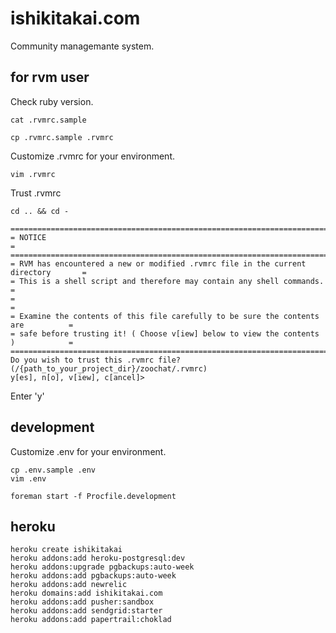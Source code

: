 # ishikitakai.com

Community managemante system.

## for rvm user

Check ruby version.

```
cat .rvmrc.sample
```

```
cp .rvmrc.sample .rvmrc
```

Customize .rvmrc for your environment.

```
vim .rvmrc
```

Trust .rvmrc

```
cd .. && cd -
```

```
====================================================================================
= NOTICE                                                                           =
====================================================================================
= RVM has encountered a new or modified .rvmrc file in the current directory       =
= This is a shell script and therefore may contain any shell commands.             =
=                                                                                  =
= Examine the contents of this file carefully to be sure the contents are          =
= safe before trusting it! ( Choose v[iew] below to view the contents )            =
====================================================================================
Do you wish to trust this .rvmrc file? (/{path_to_your_project_dir}/zoochat/.rvmrc)
y[es], n[o], v[iew], c[ancel]> 
```

Enter 'y'

## development

Customize .env for your environment.

```
cp .env.sample .env
vim .env
```

```
foreman start -f Procfile.development
```

## heroku

```
heroku create ishikitakai
heroku addons:add heroku-postgresql:dev
heroku addons:upgrade pgbackups:auto-week
heroku addons:add pgbackups:auto-week
heroku addons:add newrelic
heroku domains:add ishikitakai.com
heroku addons:add pusher:sandbox
heroku addons:add sendgrid:starter
heroku addons:add papertrail:choklad
```
